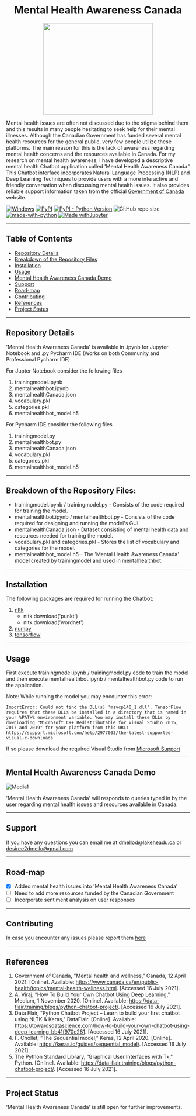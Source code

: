 <h1 align="center"> Mental Health Awareness Canada </h1>


<p align="center">
  <img src= "https://user-images.githubusercontent.com/76941265/128641349-5385754f-8252-4e83-acdb-e243b811d507.png" width="300" height="250">
</p>

Mental health issues are often not discussed due to the stigma behind them and this results in many people hesitating to seek help for their mental illnesses. Although the Canadian Government has funded several mental health resources for the general public, very few people utilize these platforms. The main reason for this is the lack of awareness regarding mental health concerns and the resources available in Canada. For my research on mental health awareness, I have developed a descriptive mental health Chatbot application called 'Mental Health Awareness Canada.' This Chatbot interface incorporates Natural Language Processing (NLP) and Deep Learning Techniques to provide users with a more interactive and friendly conversation when discussing mental health issues. It also provides reliable support information taken from the official [Government of Canada](https://www.canada.ca/en/public-health/topics/mental-health-wellness.html) website.

[![Windows](https://svgshare.com/i/ZhY.svg)](https://www.microsoft.com/en-in/windows)  [![PyPI](https://img.shields.io/pypi/v/four)](https://pypi.org/project/pypi-install/) [![PyPI - Python Version](https://img.shields.io/pypi/pyversions/tensorflow)](https://www.python.org/downloads/release/python-380/) ![GitHub repo size](https://img.shields.io/github/repo-size/desireedmello/mentalhealthchatbotCanada) [![made-with-python](https://img.shields.io/badge/Made%20with-Python-1f425f.svg)](https://www.python.org/) [![Made withJupyter](https://img.shields.io/badge/Made%20with-Jupyter-orange)](https://jupyter.org/try)

---

## Table of Contents

- [Repository Details](https://github.com/desireedmello/mentalhealthchatbotCanada/blob/main/README.md#repository-details)
- [Breakdown of the Repository Files](https://github.com/desireedmello/mentalhealthchatbotCanada/blob/main/README.md#breakdown-of-the-repository-files)
- [Installation](https://github.com/desireedmello/mentalhealthchatbotCanada/blob/main/README.md#installation)
- [Usage](https://github.com/desireedmello/mentalhealthchatbotCanada/blob/main/README.md#usage)
- [Mental Health Awareness Canada Demo]()
- [Support]()
- [Road-map]()
- [Contributing]()
- [References]()
- [Project Status]()

---
## Repository Details

'Mental Health Awareness Canada' is available in .ipynb for Jupyter Notebook and .py Pycharm IDE (Works on both Community and Professional Pycharm IDE)

For Jupter Notebook consider the following files

1. trainingmodel.ipynb      
2. mentalhealthbot.ipynb
3. mentalhealthCanada.json                
4. vocabulary.pkl   
5. categories.pkl             
6. mentalhealthbot_model.h5                   

For Pycharm IDE consider the following files

1. trainingmodel.py
2. mentalhealthbot.py
3. mentalhealthCanada.json
4. vocabulary.pkl
5. categories.pkl
6. mentalhealthbot_model.h5

---

## Breakdown of the Repository Files:

- trainingmodel.ipynb / trainingmodel.py - Consists of the code required for training the model.
- mentalhealthbot.ipynb / mentalhealthbot.py - Consists of the code required for designing and running the model's GUI.
- mentalhealthCanada.json - Dataset consisting of mental health data and resources needed for training the model.
- vocabulary.pkl and categories.pkl - Stores the list of vocabulary and categories for the model.
- mentalhealthbot_model.h5 - The 'Mental Health Awareness Canada' model created by trainingmodel and used in mentalhealthbot.

---

## Installation

The following packages are required for running the Chatbot:

1. [nltk](https://pypi.org/project/nltk/)
   - nltk.download('punkt')
   - nltk.download('wordnet')
2.  [numpy](https://pypi.org/project/numpy/)
3.  [tensorflow](https://pypi.org/project/tensorflow/)

---

## Usage

First execute trainingmodel.ipynb / trainingmodel.py code to train the model and then execute mentalhealthbot.ipynb / mentalhealthbot.py code to run the application.

Note: While running the model you may encounter this error:

```
ImportError: Could not find the DLL(s) 'msvcp140_1.dll'. TensorFlow requires that these DLLs be installed in a directory that is named in your %PATH% environment variable. You may install these DLLs by downloading "Microsoft C++ Redistributable for Visual Studio 2015, 2017 and 2019" for your platform from this URL: https://support.microsoft.com/help/2977003/the-latest-supported-visual-c-downloads
```

If so please download the required Visual Studio from [Microsoft Support](https://support.microsoft.com/en-us/topic/the-latest-supported-visual-c-downloads-2647da03-1eea-4433-9aff-95f26a218cc0)

---

## Mental Health Awareness Canada Demo

![Media1](https://user-images.githubusercontent.com/76941265/128907253-eac01a8b-88d8-4a84-be88-dad171644b34.gif)

'Mental Health Awareness Canada' will responds to queries typed in by the user regarding mental health issues and resources available in Canada.

---

## Support

If you have any questions you can email me at dmellod@lakeheadu.ca or desiree2dmello@gmail.com

---

## Road-map

- [x] Added mental health issues into 'Mental Health Awareness Canada'
- [ ] Need to add more resources funded by the Canadian Government
- [ ] Incorporate sentiment analysis on user responses

---

## Contributing

In case you encounter any issues please report them [here](https://github.com/desireedmello/mentalhealthchatbotCanada/issues)

---

## References

1.  Government of Canada, "Mental health and wellness," Canada, 12 April 2021. [Online]. Available: https://www.canada.ca/en/public-health/topics/mental-health-wellness.html. [Accessed 16 July 2021].
2.  A. Viraj, ”How To Build Your Own Chatbot Using Deep Learning," Medium, 1 November 2020. [Online]. Available: https://data-flair.training/blogs/python-chatbot-project/. [Accessed 16 July 2021].
3.  Data Flair, ”Python Chatbot Project – Learn to build your first chatbot using NLTK & Keras," DataFlair. [Online]. Available: https://towardsdatascience.com/how-to-build-your-own-chatbot-using-deep-learning-bb41f970e281. [Accessed 16 July 2021].
4.  F. Chollet, ”The Sequential model," Keras, 12 April 2020.  [Online]. Available: https://keras.io/guides/sequential_model/. [Accessed 16 July 2021].
5. The Python Standard Library, ”Graphical User Interfaces with Tk," Python. [Online]. Available: https://data-flair.training/blogs/python-chatbot-project/. [Accessed 16 July 2021].

---

## Project Status

'Mental Health Awareness Canada' is still open for further improvements.

